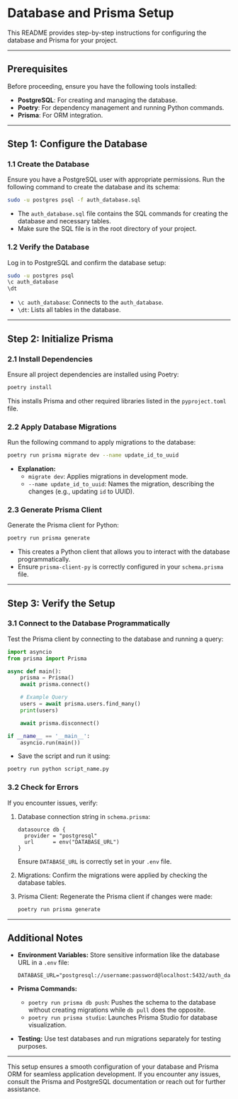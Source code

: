 # Database and Prisma Setup

This README provides step-by-step instructions for configuring the database and Prisma for your project.

---

## Prerequisites

Before proceeding, ensure you have the following tools installed:

-   **PostgreSQL**: For creating and managing the database.
-   **Poetry**: For dependency management and running Python commands.
-   **Prisma**: For ORM integration.

---

## Step 1: Configure the Database

### 1.1 Create the Database

Ensure you have a PostgreSQL user with appropriate permissions. Run the following command to create the database and its schema:

```bash
sudo -u postgres psql -f auth_database.sql
```

-   The `auth_database.sql` file contains the SQL commands for creating the database and necessary tables.
-   Make sure the SQL file is in the root directory of your project.

### 1.2 Verify the Database

Log in to PostgreSQL and confirm the database setup:

```bash
sudo -u postgres psql
\c auth_database
\dt
```

-   `\c auth_database`: Connects to the `auth_database`.
-   `\dt`: Lists all tables in the database.

---

## Step 2: Initialize Prisma

### 2.1 Install Dependencies

Ensure all project dependencies are installed using Poetry:

```bash
poetry install
```

This installs Prisma and other required libraries listed in the `pyproject.toml` file.

### 2.2 Apply Database Migrations

Run the following command to apply migrations to the database:

```bash
poetry run prisma migrate dev --name update_id_to_uuid
```

-   **Explanation:**
    -   `migrate dev`: Applies migrations in development mode.
    -   `--name update_id_to_uuid`: Names the migration, describing the changes (e.g., updating `id` to UUID).

### 2.3 Generate Prisma Client

Generate the Prisma client for Python:

```bash
poetry run prisma generate
```

-   This creates a Python client that allows you to interact with the database programmatically.
-   Ensure `prisma-client-py` is correctly configured in your `schema.prisma` file.

---

## Step 3: Verify the Setup

### 3.1 Connect to the Database Programmatically

Test the Prisma client by connecting to the database and running a query:

```python
import asyncio
from prisma import Prisma

async def main():
    prisma = Prisma()
    await prisma.connect()

    # Example Query
    users = await prisma.users.find_many()
    print(users)

    await prisma.disconnect()

if __name__ == '__main__':
    asyncio.run(main())
```

-   Save the script and run it using:

```bash
poetry run python script_name.py
```

### 3.2 Check for Errors

If you encounter issues, verify:

1. Database connection string in `schema.prisma`:

    ```prisma
    datasource db {
      provider = "postgresql"
      url      = env("DATABASE_URL")
    }
    ```

    Ensure `DATABASE_URL` is correctly set in your `.env` file.

2. Migrations:
   Confirm the migrations were applied by checking the database tables.

3. Prisma Client:
   Regenerate the Prisma client if changes were made:
    ```bash
    poetry run prisma generate
    ```

---

## Additional Notes

-   **Environment Variables:**
    Store sensitive information like the database URL in a `.env` file:

    ```env
    DATABASE_URL="postgresql://username:password@localhost:5432/auth_database"
    ```

-   **Prisma Commands:**

    -   `poetry run prisma db push`: Pushes the schema to the database without creating migrations while `db pull` does the opposite.
    -   `poetry run prisma studio`: Launches Prisma Studio for database visualization.

-   **Testing:**
    Use test databases and run migrations separately for testing purposes.

---

This setup ensures a smooth configuration of your database and Prisma ORM for seamless application development. If you encounter any issues, consult the Prisma and PostgreSQL documentation or reach out for further assistance.
